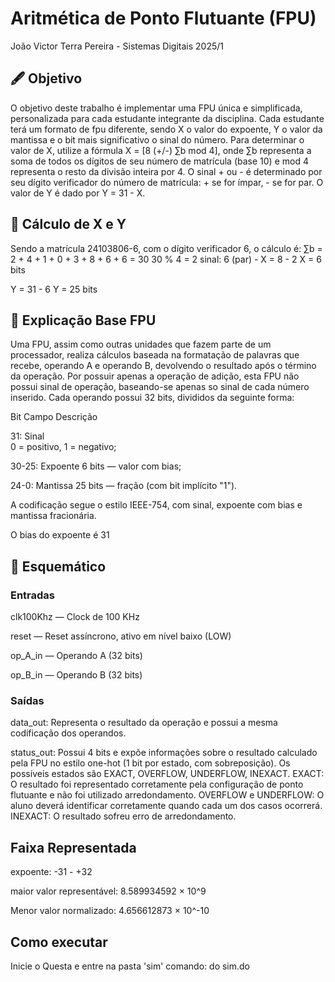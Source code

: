 # Aritmética de Ponto Flutuante (FPU)
João Victor Terra Pereira - Sistemas Digitais 2025/1

## 🖋️ Objetivo
  O objetivo deste trabalho é implementar uma FPU única e simplificada, personalizada para cada estudante integrante da disciplina. Cada estudante terá um formato de fpu diferente, sendo X o valor do expoente, Y o valor da mantissa e o bit mais significativo o sinal do número.
  Para determinar o valor de X, utilize a fórmula X = [8 (+/-) ∑b mod 4], onde ∑b representa a soma de todos os dígitos de seu número de matrícula (base 10) e mod 4 representa o resto da divisão inteira por 4. O sinal + ou - é determinado por seu dígito verificador do número de matrícula: + se for ímpar, - se   for par. O valor de Y é dado por Y = 31 - X.
  
## 🟰 Cálculo de X e Y
  Sendo a matrícula 24103806-6, com o dígito verificador 6, o cálculo é:
  ∑b = 2 + 4 + 1 + 0 + 3 + 8 + 6 + 6 = 30
  30 % 4 = 2 
  sinal: 6 (par) -
  X = 8 - 2 
  X = 6 bits

  Y = 31 - 6 
  Y = 25 bits

## 🧮 Explicação Base FPU

  Uma FPU, assim como outras unidades que fazem parte de um processador, realiza cálculos baseada na formatação de palavras que recebe, operando A e operando B, devolvendo o resultado após o término da operação. Por possuir apenas a operação de adição, esta FPU não possui sinal de operação, baseando-se apenas so sinal de cada número inserido. Cada operando possui 32 bits, divididos da seguinte forma:

  Bit	Campo	Descrição

31: Sinal	
    0 = positivo, 1 = negativo;
    
30-25:	Expoente
    6 bits — valor com bias;
    
24-0: Mantissa
    25 bits — fração (com bit implícito "1").

A codificação segue o estilo IEEE-754, com sinal, expoente com bias e mantissa fracionária.

O bias do expoente é 31 


## 🤖 Esquemático

### Entradas 
  clk100Khz — Clock de 100 KHz

  reset — Reset assíncrono, ativo em nível baixo (LOW)

   op_A_in — Operando A (32 bits)

   op_B_in — Operando B (32 bits)
   
### Saídas
data_out: Representa o resultado da operação e possui a mesma codificação dos operandos.

status_out: Possui 4 bits e expõe informações sobre o resultado calculado pela FPU no estilo
one-hot (1 bit por estado, com sobreposição). Os possíveis estados são EXACT, OVERFLOW,
UNDERFLOW, INEXACT. EXACT: O resultado foi representado corretamente pela
configuração de ponto flutuante e não foi utilizado arredondamento. OVERFLOW e
UNDERFLOW: O aluno deverá identificar corretamente quando cada um dos casos ocorrerá.
INEXACT: O resultado sofreu erro de arredondamento.

## Faixa Representada 
expoente: -31 - +32

maior valor representável:
8.589934592 × 10^9

Menor valor normalizado:
4.656612873 × 10^-10


## Como executar 
Inicie o Questa e entre na pasta 'sim' 
comando:
do sim.do 

